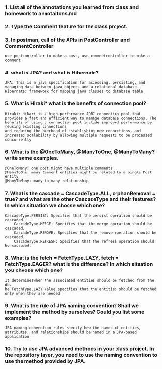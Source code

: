 ### 1. List all of the annotations you learned from class and homework to annotaitons.md
### 2. Type the Comment feature for the class project.
### 3. In postman, call of the APIs in PostController and CommentController
```
use postcontroller to make a post, use commnetcontroller to make a comment
```

### 4. what is JPA? and what is Hibernate?
```
JPA: This is a java specification for accessing, persisting, and managing data between java objects and a relational database
Hibernate: framework for mapping java classes to database table
```

### 5. What is Hiraki? what is the benefits of connection pool?
```
Hiraki: Hikari is a high-performance JDBC connection pool that provides a fast and efficient way to manage database connections. The benefits of using a connection pool include improved performance by reusing existing connections 
and reducing the overhead of establishing new connections, and increased scalability by allowing multiple requests to be processed concurrently
```

### 6. What is the @OneToMany, @ManyToOne, @ManyToMany? write some examples.
```
@OneToMany: one post might have multiple comments 
@ManyToOne: many Comment entities might be related to a single Post entity
@ManyToMany: many-to-many relationship
```

### 7. What is the cascade = CascadeType.ALL, orphanRemoval = true? and what are the other CascadeType and their features? In which situation we choose which one?
```
CascadeType.PERSIST: Specifies that the persist operation should be cascaded.
    CascadeType.MERGE: Specifies that the merge operation should be cascaded.
    CascadeType.REMOVE: Specifies that the remove operation should be cascaded.
    CascadeType.REFRESH: Specifies that the refresh operation should be cascaded.
```

### 8. What is the fetch = FetchType.LAZY, fetch = FetchType.EAGER? what is the difference? In which situation you choose which one?
```
It determineswhen the associated entities should be fetched from the db. 
he FetchType.LAZY value specifies that the entities should be fetched only when they are needed
```

### 9. What is the rule of JPA naming convention? Shall we implement the method by ourselves? Could you list some examples?
```
JPA naming convention rules specify how the names of entities, attributes, and relationships should be named in a JPA-based application
```

### 10. Try to use JPA advanced methods in your class project. In the repository layer, you need to use the naming convention to use the method provided by JPA.
```

```